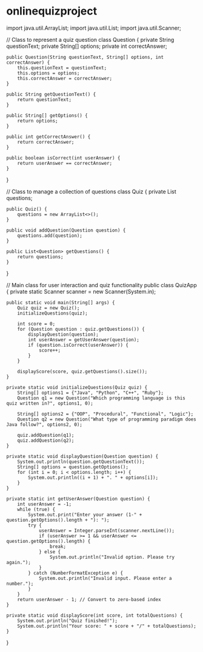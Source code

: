 # onlinequizproject
import java.util.ArrayList;
import java.util.List;
import java.util.Scanner;

// Class to represent a quiz question
class Question {
    private String questionText;
    private String[] options;
    private int correctAnswer;

    public Question(String questionText, String[] options, int correctAnswer) {
        this.questionText = questionText;
        this.options = options;
        this.correctAnswer = correctAnswer;
    }

    public String getQuestionText() {
        return questionText;
    }

    public String[] getOptions() {
        return options;
    }

    public int getCorrectAnswer() {
        return correctAnswer;
    }

    public boolean isCorrect(int userAnswer) {
        return userAnswer == correctAnswer;
    }
}

// Class to manage a collection of questions
class Quiz {
    private List<Question> questions;

    public Quiz() {
        questions = new ArrayList<>();
    }

    public void addQuestion(Question question) {
        questions.add(question);
    }

    public List<Question> getQuestions() {
        return questions;
    }
}

// Main class for user interaction and quiz functionality
public class QuizApp {
    private static Scanner scanner = new Scanner(System.in);

    public static void main(String[] args) {
        Quiz quiz = new Quiz();
        initializeQuestions(quiz);

        int score = 0;
        for (Question question : quiz.getQuestions()) {
            displayQuestion(question);
            int userAnswer = getUserAnswer(question);
            if (question.isCorrect(userAnswer)) {
                score++;
            }
        }

        displayScore(score, quiz.getQuestions().size());
    }

    private static void initializeQuestions(Quiz quiz) {
        String[] options1 = {"Java", "Python", "C++", "Ruby"};
        Question q1 = new Question("Which programming language is this quiz written in?", options1, 0);

        String[] options2 = {"OOP", "Procedural", "Functional", "Logic"};
        Question q2 = new Question("What type of programming paradigm does Java follow?", options2, 0);

        quiz.addQuestion(q1);
        quiz.addQuestion(q2);
    }

    private static void displayQuestion(Question question) {
        System.out.println(question.getQuestionText());
        String[] options = question.getOptions();
        for (int i = 0; i < options.length; i++) {
            System.out.println((i + 1) + ". " + options[i]);
        }
    }

    private static int getUserAnswer(Question question) {
        int userAnswer = -1;
        while (true) {
            System.out.print("Enter your answer (1-" + question.getOptions().length + "): ");
            try {
                userAnswer = Integer.parseInt(scanner.nextLine());
                if (userAnswer >= 1 && userAnswer <= question.getOptions().length) {
                    break;
                } else {
                    System.out.println("Invalid option. Please try again.");
                }
            } catch (NumberFormatException e) {
                System.out.println("Invalid input. Please enter a number.");
            }
        }
        return userAnswer - 1; // Convert to zero-based index
    }

    private static void displayScore(int score, int totalQuestions) {
        System.out.println("Quiz finished!");
        System.out.println("Your score: " + score + "/" + totalQuestions);
    }
}
